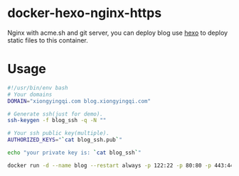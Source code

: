 # docker-hexo-nginx-https
Nginx with acme.sh and git server, you can deploy blog use [hexo](https://hexo.io) to deploy static files to this container.

# Usage
```bash
#!/usr/bin/env bash
# Your domains
DOMAIN="xiongyingqi.com blog.xiongyingqi.com"

# Generate ssh(just for demo).
ssh-keygen -f blog_ssh -q -N ""

# Your ssh public key(multiple).
AUTHORIZED_KEYS="`cat blog_ssh.pub`"

echo "your private key is: `cat blog_ssh`"

docker run -d --name blog --restart always -p 122:22 -p 80:80 -p 443:443 -e DOMAIN="$DOMAIN" -v `pwd`/html:/nginx/html -v `pwd`/acme_ssl:/nginx/ssl/ -e "AUTHORIZED_KEYS=$AUTHORIZED_KEYS" blademainer/hexo-nginx-https:latest
```
